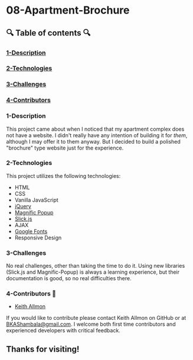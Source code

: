 # 08-Apartment-Brochure
  
## :mag: Table of contents :mag:
  
### [1-Description](https://github.com/Strangebrewer/RepoName#Description)
### [2-Technologies](https://github.com/Strangebrewer/RepoName#Technologies)
### [3-Challenges](https://github.com/Strangebrewer/RepoName#Challenges)
### [4-Contributors](https://github.com/Strangebrewer/RepoName#Contributors)

### 1-Description
This project came about when I noticed that my apartment complex does not have a website. I didn't really have any intention of building it for *them*, although I may offer it to them anyway. But I decided to build a polished "brochure" type website just for the experience.

### 2-Technologies
  This project utilizes the following technologies:
- HTML
- CSS
- Vanilla JavaScript
- [jQuery](https://jquery.com/)
- [Magnific Popup](http://dimsemenov.com/plugins/magnific-popup/)
- [Slick.js](http://kenwheeler.github.io/slick/)
- AJAX
- [Google Fonts](https://fonts.google.com/)
- Responsive Design

### 3-Challenges
No real challenges, other than taking the time to do it. Using new libraries (Slick.js and Magnific-Popup) is always a learning experience, but their documentation is good, so no real difficulties there.

### 4-Contributors :raised_hands:
- [Keith Allmon](https://github.com/Strangebrewer/)

If you would like to contribute please contact Keith Allmon on GitHub or at BKAShambala@gmail.com. I welcome both first time contributors and experienced developers with critical feedback.

## Thanks for visiting!